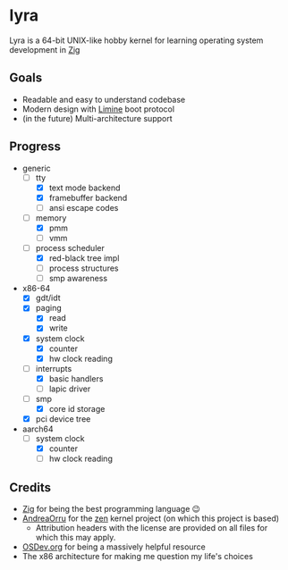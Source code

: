 # lyra

Lyra is a 64-bit UNIX-like hobby kernel for learning operating system development in [Zig](https://ziglang.org/)

## Goals

- Readable and easy to understand codebase
- Modern design with [Limine](https://github.com/limine-bootloader/limine) boot protocol
- (in the future) Multi-architecture support

## Progress

- generic
  - [ ] tty
    - [x] text mode backend
    - [x] framebuffer backend
    - [ ] ansi escape codes
  - [ ] memory
    - [x] pmm
    - [ ] vmm
  - [ ] process scheduler
    - [x] red-black tree impl
    - [ ] process structures
    - [ ] smp awareness
- x86-64
  - [x] gdt/idt
  - [x] paging
    - [x] read
    - [x] write
  - [x] system clock
    - [x] counter
    - [x] hw clock reading
  - [ ] interrupts
    - [x] basic handlers
    - [ ] lapic driver
  - [ ] smp
    - [x] core id storage
  - [x] pci device tree
- aarch64
  - [ ] system clock
    - [x] counter
    - [ ] hw clock reading

## Credits

- [Zig](https://ziglang.org/) for being the best programming language 😉
- [AndreaOrru](https://github.com/AndreaOrru) for the [zen](https://github.com/AndreaOrru/zen/tree/reboot) kernel project (on which this project is based)
  - Attribution headers with the license are provided on all files for which this may apply.
- [OSDev.org](https://wiki.osdev.org/) for being a massively helpful resource
- The x86 architecture for making me question my life's choices
